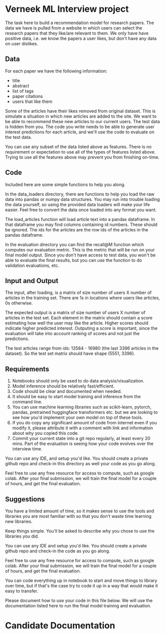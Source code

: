 # Verneek ML Interview project

The task here to build a recommendation model for research papers. The data we have is pulled from a website in which users can select the research papers that they like/are relevant to them. We only have have positive data, i.e. we know the papers a user likes, but don't have any data on user dislikes.

## Data
For each paper we have the following information:
* title
* abstract
* list of tags
* paper citations
* users that like them

Some of the articles have their likes removed from original dataset. This is simulate a situation in which new articles are added to the site. We want to be able to recommend these new articles to our current users. The test data is hidden from you.  The code you write needs to be able to generate user interest predictions for each article, and we'll use the code to evaluate on the test data.

You can use any subset of the data listed above as features. There is no requirement or expectation to use all of the types of features listed above. Trying to use all the features above may prevent you from finishing on-time.

## Code
Included here are some simple functions to help you along. 

In the data_loaders directory, there are functions to help you load the raw data into pandas or numpy data structures. You may run into trouble loading the data yourself, so using the provided data loaders will make your life easier. Feel free to convert the data once loaded into any format you want. 

The load_articles function will load article text into a pandas dataframe. In that dataframe you may find columns containing id numbers. These should be ignored. The ids for the articles are the row ids of the articles in the pandas dataframe. 

In the evaluation directory you can find the recall@M function which computes our evaluation metric. This is the metric that will be run on your final model output. Since you don't have access to test data, you won't be able to evaluate the final results, but you can use the function to do validation evaluations, etc.

## Input and Output

The input, after loading, is a matrix of size number of users X number of articles in the training set. There are 1s in locations where users like articles, 0s otherwise.

The expected output is a matrix of size number of users X number of articles in the test set. Each element in the matrix should contain a score estimating how well the user may like the article. Higher scores should indicate higher predicted interest. Outputing a score is important, since the evaluation will take into account ranking of scores and not just the predictions.

The test articles range from ids: 13584 - 16980 (the last 3396 articles in the dataset). So the test set matrix should have shape (5551, 3396).


## Requirements

1. Notebooks should only be used to do data analysis/visualization.
2. Model inference should be relatively fast/efficient.
3. Code should be clear and documented when needed.
4. It should be easy to start model training and inference from the command line.
5. You can use machine learning libraries such as scikit-learn, pytorch, pandas, pretrained huggingface transformers etc. but we are looking to see how you'd implement your own model on top of these tools. 
6. If you do copy any significant amount of code from internet even if you modify it, please attribute it with a comment with link and information about why you copied this code.
7. Commit your current state into a git repo regularly, at least every 20 mins. Part of the evaluation is seeing how your code evolves over the interview time.


You can use any IDE, and setup you'd like. You should create a private github repo and check-in this directory as well your code as you go along. 
 
Feel free to use any free resource for access to compute, such as google colab. After your final submission, we will train the final model for a couple of hours, and get the final evaluation. 

## Suggestions

You have a limited amount of time, so it makes sense to use the tools and libraries you are most familiar with so that you don't waste time learning new libraries. 

Keep things simple. You'll be asked to describe why you chose to use the libraries you did.

You can use any IDE and setup you'd like. You should create a private github repo and check-in the code as you go along.

Feel free to use any free resource for access to compute, such as google colab. After your final submission, we will train the final model for a couple of hours, and get the final evaluation.

You can code everything up in notebook to start and move things to library over time, but if that's the case try to code it up in a way that would make it easy to transfer.


Please document how to use your code in this file below. We will use the documentation listed here to run the final model training and evaluation.


# Candidate Documentation
